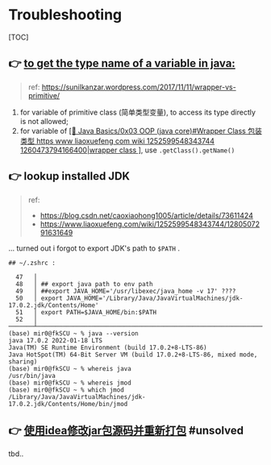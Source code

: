 # Troubleshooting

[TOC]



## 👉 [to get the type name of a variable in java: ](https://www.cnblogs.com/smuxiaolei/p/7692392.html)

> ref: https://sunilkanzar.wordpress.com/2017/11/11/wrapper-vs-primitive/

1. for variable of primitive class (简单类型变量), to access its type directly is not allowed; 
2. for variable of  [[📌 Java Basics/0x03 OOP (java core)#Wrapper Class 包装类型 https www liaoxuefeng com wiki 1252599548343744 1260473794166400|wrapper class ]](包装类型变量), use `.getClass().getName()` 



## 👉 lookup installed JDK

> ref:
>
> - https://blog.csdn.net/caoxiaohong1005/article/details/73611424
> - https://www.liaoxuefeng.com/wiki/1252599548343744/1280507291631649

... turned out i forgot to export JDK's path to `$PATH` . 

```shell
## ~/.zshrc : 

  47   │
  48   │ ## export java path to env path
  49   │ ##export JAVA_HOME='/usr/libexec/java_home -v 17' ????
  50   │ export JAVA_HOME='/Library/Java/JavaVirtualMachines/jdk-17.0.2.jdk/Contents/Home'
  51   │ export PATH=$JAVA_HOME/bin:$PATH
  52   │
───────┴─────────────────────────────────────────────────────────────────────────────────────────────
(base) mir0@fkSCU ~ % java --version
java 17.0.2 2022-01-18 LTS
Java(TM) SE Runtime Environment (build 17.0.2+8-LTS-86)
Java HotSpot(TM) 64-Bit Server VM (build 17.0.2+8-LTS-86, mixed mode, sharing)
(base) mir0@fkSCU ~ % whereis java
/usr/bin/java
(base) mir0@fkSCU ~ % whereis jmod
(base) mir0@fkSCU ~ % which jmod
/Library/Java/JavaVirtualMachines/jdk-17.0.2.jdk/Contents/Home/bin/jmod
```



## 👉 [使用idea修改jar包源码并重新打包](https://blog.csdn.net/weixin_43178406/article/details/119037447) #unsolved

tbd.. 

